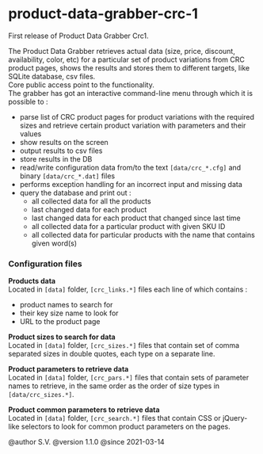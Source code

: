 # product-data-grabber-crc-1
First release of Product Data Grabber Crc1.

 The Product Data Grabber retrieves actual data (size, price, discount, availability, color, etc) for a particular set
 of product variations from CRC product pages, shows the results and stores them to different targets, like SQLite database, csv files.
 <br>Core public access point to the functionality.<br>
 The grabber has got an interactive command-line menu through which it is possible to :
 <ul>
    <li>parse list of CRC product pages for product variations with the required sizes and retrieve
    certain product variation with parameters and their values</li>
    <li>show results on the screen</li>
    <li>output results to csv files</li>
    <li>store results in the DB</li>
    <li>read/write configuration data from/to the text <code>[data/crc_*.cfg]</code> and binary <code>[data/crc_*.dat]</code> files</li>
    <li>performs exception handling for an incorrect input and missing data</li>
    <li>query the database and print out :
    <ul style="list-style-type: circle;">
        <li>all collected data for all the products</li>
        <li>last changed data for each product</li>
        <li>last changed data for each product that changed since last time</li>
        <li>all collected data for a particular product with given SKU ID</li>
        <li>all collected data for particular products with the name that contains given word(s)</li>
    </ul>
 </li>
 </ul>
 <h3>Configuration files</h3>
 <b>Products data</b><br>
 Located in <code>[data]</code> folder, <code>[crc_links.*]</code> files each line of which contains :
 <ul><li>product names to search for</li><li>their key size name to look for</li><li>URL to the product page</li></ul>
 <p>
 <b>Product sizes to search for data</b><br>
 Located in <code>[data]</code> folder, <code>[crc_sizes.*]</code> files that contain
 set of comma separated sizes in double quotes, each type on a separate line.
 </p>
 <p>
 <b>Product parameters to retrieve data</b><br>
 Located in <code>[data]</code> folder, <code>[crc_pars.*]</code> files that contain
 sets of parameter names to retrieve, in the same order as the order of size types in <code>[data/crc_sizes.*]</code>.
 </p>
 <p>
 <b>Product common parameters to retrieve data</b><br>
 Located in <code>[data]</code> folder, <code>[crc_search.*]</code> files that contain
 CSS or jQuery-like selectors to look for common product parameters on the pages.
 </p>
 <p>
 @author S.V.
 @version 1.1.0
 @since 2021-03-14
 </p>
